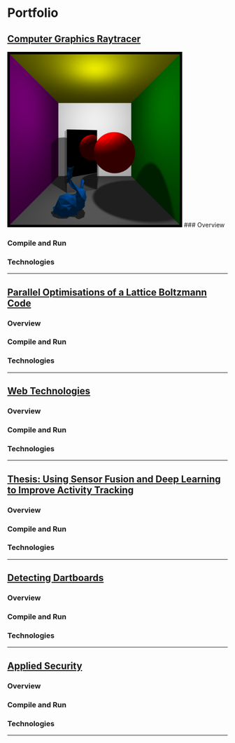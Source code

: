 # Portfolio

## [Computer Graphics Raytracer](https://github.com/ainsleyrutterford/UOB_Raytracer)
<img src="images/showcase1.png" width="400">
### Overview

### Compile and Run

### Technologies 

---
## [Parallel Optimisations of a Lattice Boltzmann Code](https://github.com/hw16471/UOB_OpenCL_LBM)

### Overview

### Compile and Run

### Technologies 

---
## [Web Technologies](https://github.com/hw16471/UOB_Web_Tech_CW)

### Overview

### Compile and Run

### Technologies 

---

## [Thesis: Using Sensor Fusion and Deep Learning to Improve Activity Tracking](https://github.com/hw16471/ActivityTrackingWithSensorFusion)

### Overview

### Compile and Run

### Technologies 



---

## [Detecting Dartboards](https://github.com/hw16471/UOB_DartboardDetector)

### Overview

### Compile and Run

### Technologies 

---


## [Applied Security](https://github.com/hw16471/UOB_DartboardDetector)

### Overview

### Compile and Run

### Technologies 

---
